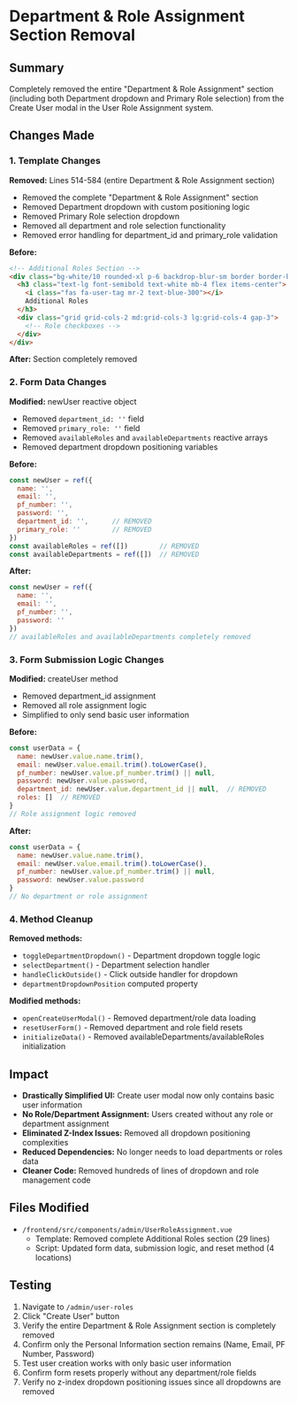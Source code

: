 # Department & Role Assignment Section Removal

## Summary
Completely removed the entire "Department & Role Assignment" section (including both Department dropdown and Primary Role selection) from the Create User modal in the User Role Assignment system.

## Changes Made

### 1. Template Changes
**Removed:** Lines 514-584 (entire Department & Role Assignment section)
- Removed the complete "Department & Role Assignment" section
- Removed Department dropdown with custom positioning logic  
- Removed Primary Role selection dropdown
- Removed all department and role selection functionality
- Removed error handling for department_id and primary_role validation

**Before:**
```html
<!-- Additional Roles Section -->
<div class="bg-white/10 rounded-xl p-6 backdrop-blur-sm border border-blue-300/30 relative z-0">
  <h3 class="text-lg font-semibold text-white mb-4 flex items-center">
    <i class="fas fa-user-tag mr-2 text-blue-300"></i>
    Additional Roles
  </h3>
  <div class="grid grid-cols-2 md:grid-cols-3 lg:grid-cols-4 gap-3">
    <!-- Role checkboxes -->
  </div>
</div>
```

**After:** Section completely removed

### 2. Form Data Changes
**Modified:** newUser reactive object
- Removed `department_id: ''` field
- Removed `primary_role: ''` field  
- Removed `availableRoles` and `availableDepartments` reactive arrays
- Removed department dropdown positioning variables

**Before:**
```javascript
const newUser = ref({
  name: '',
  email: '',
  pf_number: '',
  password: '',
  department_id: '',      // REMOVED
  primary_role: ''        // REMOVED
})
const availableRoles = ref([])        // REMOVED
const availableDepartments = ref([])  // REMOVED
```

**After:**
```javascript
const newUser = ref({
  name: '',
  email: '',
  pf_number: '',
  password: ''
})
// availableRoles and availableDepartments completely removed
```

### 3. Form Submission Logic Changes
**Modified:** createUser method
- Removed department_id assignment
- Removed all role assignment logic
- Simplified to only send basic user information

**Before:**
```javascript
const userData = {
  name: newUser.value.name.trim(),
  email: newUser.value.email.trim().toLowerCase(),
  pf_number: newUser.value.pf_number.trim() || null,
  password: newUser.value.password,
  department_id: newUser.value.department_id || null,  // REMOVED
  roles: []  // REMOVED
}
// Role assignment logic removed
```

**After:**
```javascript
const userData = {
  name: newUser.value.name.trim(),
  email: newUser.value.email.trim().toLowerCase(),
  pf_number: newUser.value.pf_number.trim() || null,
  password: newUser.value.password
}
// No department or role assignment
```

### 4. Method Cleanup
**Removed methods:**
- `toggleDepartmentDropdown()` - Department dropdown toggle logic
- `selectDepartment()` - Department selection handler
- `handleClickOutside()` - Click outside handler for dropdown
- `departmentDropdownPosition` computed property

**Modified methods:**
- `openCreateUserModal()` - Removed department/role data loading
- `resetUserForm()` - Removed department and role field resets
- `initializeData()` - Removed availableDepartments/availableRoles initialization

## Impact
- **Drastically Simplified UI:** Create user modal now only contains basic user information
- **No Role/Department Assignment:** Users created without any role or department assignment
- **Eliminated Z-Index Issues:** Removed all dropdown positioning complexities
- **Reduced Dependencies:** No longer needs to load departments or roles data
- **Cleaner Code:** Removed hundreds of lines of dropdown and role management code

## Files Modified
- `/frontend/src/components/admin/UserRoleAssignment.vue`
  - Template: Removed complete Additional Roles section (29 lines)
  - Script: Updated form data, submission logic, and reset method (4 locations)

## Testing
1. Navigate to `/admin/user-roles`
2. Click "Create User" button
3. Verify the entire Department & Role Assignment section is completely removed
4. Confirm only the Personal Information section remains (Name, Email, PF Number, Password)
5. Test user creation works with only basic user information
6. Confirm form resets properly without any department/role fields
7. Verify no z-index dropdown positioning issues since all dropdowns are removed
